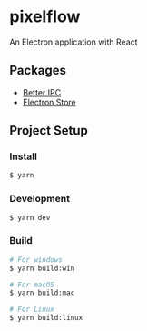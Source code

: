 # pixelflow

An Electron application with React

## Packages
- [Better IPC](https://github.com/sindresorhus/electron-better-ipc)
- [Electron Store](https://github.com/sindresorhus/electron-store)

## Project Setup

### Install

```bash
$ yarn
```

### Development

```bash
$ yarn dev
```

### Build

```bash
# For windows
$ yarn build:win

# For macOS
$ yarn build:mac

# For Linux
$ yarn build:linux
```
